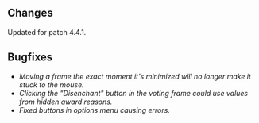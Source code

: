 ## Changes

Updated for patch 4.4.1.

## Bugfixes

- *Moving a frame the exact moment it's minimized will no longer make it stuck to the mouse.*
- *Clicking the "Disenchant" button in the voting frame could use values from hidden award reasons.*
- *Fixed buttons in options menu causing errors.*
